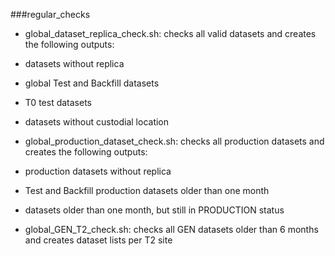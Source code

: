 ###regular_checks
* global_dataset_replica_check.sh: checks all valid datasets and creates the following outputs:
 * datasets without replica
 * global Test and Backfill datasets
 * T0 test datasets
 * datasets without custodial location

* global_production_dataset_check.sh: checks all production datasets and creates the following outputs:
 * production datasets without replica
 * Test and Backfill production datasets older than one month
 * datasets older than one month, but still in PRODUCTION status

* global_GEN_T2_check.sh: checks all GEN datasets older than 6 months and creates dataset lists per T2 site
